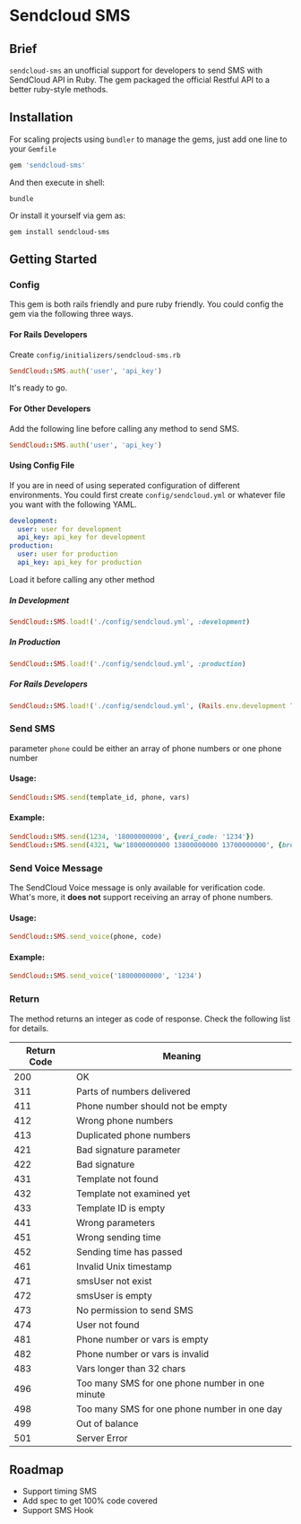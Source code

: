 # Sendcloud SMS
## Brief

`sendcloud-sms` an unofficial support for developers to send SMS with SendCloud API in Ruby. The gem packaged the official Restful API to a better ruby-style methods.

## Installation

For scaling projects using `bundler` to manage the gems, just add one line to your `Gemfile`

```ruby
gem 'sendcloud-sms'
```

And then execute in shell:

```shell
bundle
```

Or install it yourself via gem as:

```shell
gem install sendcloud-sms
```

## Getting Started

### Config

This gem is both rails friendly and pure ruby friendly. You could config the gem via the following three ways.

#### For Rails Developers

Create `config/initializers/sendcloud-sms.rb`

```ruby
SendCloud::SMS.auth('user', 'api_key')
```

It's ready to go.

#### For Other Developers

Add the following line before calling any method to send SMS.

```ruby
SendCloud::SMS.auth('user', 'api_key')
```

#### Using Config File

If you are in need of using seperated configuration of different environments. You could first create `config/sendcloud.yml` or whatever file you want with the following YAML.

```yaml
development:
  user: user for development
  api_key: api_key for development
production:
  user: user for production
  api_key: api_key for production
```

Load it before calling any other method

##### In Development

```ruby
SendCloud::SMS.load!('./config/sendcloud.yml', :development)
```

##### In Production

```ruby
SendCloud::SMS.load!('./config/sendcloud.yml', :production)
```

##### For Rails Developers

```ruby
SendCloud::SMS.load!('./config/sendcloud.yml', (Rails.env.development ? :development: :production))
```

### Send SMS

parameter `phone` could be either an array of phone numbers or one phone number

#### Usage:

```ruby
SendCloud::SMS.send(template_id, phone, vars)
```

#### Example:

```ruby
SendCloud::SMS.send(1234, '18000000000', {veri_code: '1234'})
SendCloud::SMS.send(4321, %w'18000000000 13800000000 13700000000', {broadcast: 'Hello SMS!'})
```

### Send Voice Message

The SendCloud Voice message is only available for verification code. What's more, it **does not** support receiving an array of phone numbers.

#### Usage:

```ruby
SendCloud::SMS.send_voice(phone, code)
```

#### Example:

```ruby
SendCloud::SMS.send_voice('18000000000', '1234')
```

### Return

The method returns an integer as code of response. Check the following list for details.

| Return Code | Meaning                                  |
| ----------- | ---------------------------------------- |
| 200         | OK                                       |
| 311         | Parts of numbers delivered               |
| 411         | Phone number should not be empty         |
| 412         | Wrong phone numbers                      |
| 413         | Duplicated phone numbers                 |
| 421         | Bad signature parameter                  |
| 422         | Bad signature                            |
| 431         | Template not found                       |
| 432         | Template not examined yet                |
| 433         | Template ID is empty                     |
| 441         | Wrong parameters                         |
| 451         | Wrong sending time                       |
| 452         | Sending time has passed                  |
| 461         | Invalid Unix timestamp                   |
| 471         | smsUser not exist                        |
| 472         | smsUser is empty                         |
| 473         | No permission to send SMS                |
| 474         | User not found                           |
| 481         | Phone number or vars is empty            |
| 482         | Phone number or vars is invalid          |
| 483         | Vars longer than 32 chars                |
| 496         | Too many SMS for one phone number in one minute |
| 498         | Too many SMS for one phone number in one day |
| 499         | Out of balance                           |
| 501         | Server Error                             |

## Roadmap

- Support timing SMS
- Add spec to get 100% code covered
- Support SMS Hook